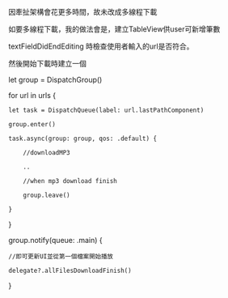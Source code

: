 因牽扯架構會花更多時間，故未改成多線程下載

如要多線程下載，我的做法會是，建立TableView供user可新增筆數

textFieldDidEndEditing 時檢查使用者輸入的url是否符合。

然後開始下載時建立一個

let group = DispatchGroup()

for url in urls {

    let task = DispatchQueue(label: url.lastPathComponent)

    group.enter()

    task.async(group: group, qos: .default) {

        //downloadMP3

        ..

        //when mp3 download finish

        group.leave()

    }

}

group.notify(queue: .main) {

    //即可更新UI並從第一個檔案開始播放

    delegate?.allFilesDownloadFinish()
    
}

